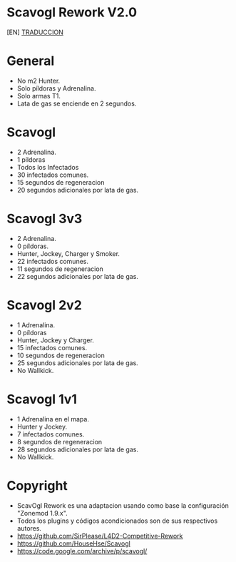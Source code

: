 # Scavogl Rework V2.0

[EN] [TRADUCCION](https://translate.google.com/translate?sl=es&tl=en&u=https://github.com/lechuga16/scavogl_rework)

# General
- No m2 Hunter.
- Solo píldoras y Adrenalina.
- Solo armas T1.
- Lata de gas se enciende en 2 segundos.

# Scavogl
- 2 Adrenalina.
- 1 píldoras
- Todos los Infectados
- 30 infectados comunes.
- 15 segundos de regeneracion
- 20 segundos adicionales por lata de gas.

# Scavogl 3v3
- 2 Adrenalina.
- 0 píldoras.
- Hunter, Jockey, Charger y Smoker.
- 22 infectados comunes.
- 11 segundos de regeneracion
- 22 segundos adicionales por lata de gas.

# Scavogl 2v2
- 1 Adrenalina.
- 0 píldoras
- Hunter, Jockey y Charger.
- 15 infectados comunes.
- 10 segundos de regeneracion
- 25 segundos adicionales por lata de gas.
- No Wallkick.

# Scavogl 1v1
- 1 Adrenalina en el mapa.
- Hunter y Jockey.
- 7 infectados comunes.
- 8 segundos de regeneracion
- 28 segundos adicionales por lata de gas.
- No Wallkick.

# Copyright
- ScavOgl Rework es una adaptacion usando como base la configuración "Zonemod 1.9.x". 
- Todos los plugins y códigos acondicionados son de sus respectivos autores.
- https://github.com/SirPlease/L4D2-Competitive-Rework
- https://github.com/HouseHse/Scavogl
- https://code.google.com/archive/p/scavogl/

